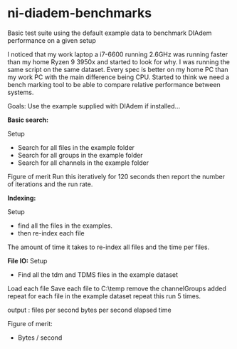 # ni-diadem-benchmarks
Basic test suite using the default example data to benchmark DIAdem performance on a given setup


I noticed that my work laptop a i7-6600 running 2.6GHz was running faster than my home Ryzen 9 3950x and started to look for why.
I was running the same script on the same dataset.  Every spec is better on my home PC than my work PC with the main difference being CPU.
Started to think we need a bench marking tool to be able to compare relative performance between systems.

Goals:
Use the example supplied with DIAdem if installed...

<b>Basic search:</b>

Setup
- Search for all files in the example folder
- Search for all groups in the example folder
- Search for all channels in the example folder

Figure of merit
Run this iteratively for 120 seconds then report the number of iterations and the run rate.

<b>Indexing:</b>

Setup
- find all the files in the examples.
- then re-index each file

The amount of time it takes to re-index all files and the time per files.


<b>File IO:</b>
Setup
- Find all the tdm and TDMS files in the example dataset

Load each file 
Save each file to C:\temp
remove the channelGroups added
repeat for each file in the example dataset
repeat this run 5 times.

output :
files per second
bytes per second
elapsed time

Figure of merit:
- Bytes / second
